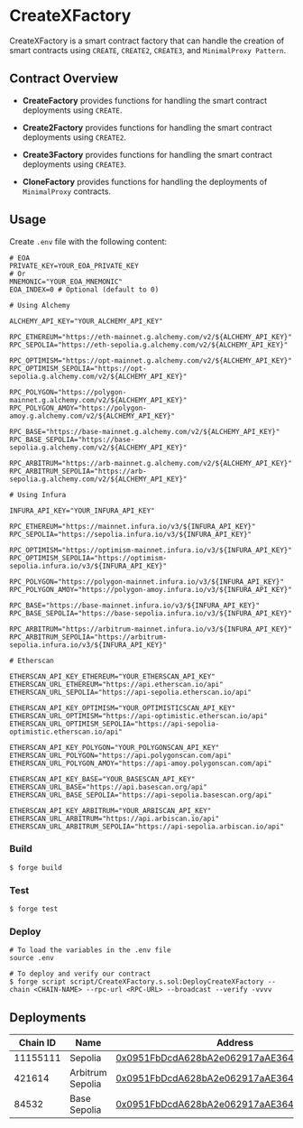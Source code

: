 # CreateXFactory

CreateXFactory is a smart contract factory that can handle the creation of smart contracts using `CREATE`, `CREATE2`, `CREATE3`, and `MinimalProxy Pattern`.

## Contract Overview

- **CreateFactory** provides functions for handling the smart contract deployments using `CREATE`.

- **Create2Factory** provides functions for handling the smart contract deployments using `CREATE2`.

- **Create3Factory** provides functions for handling the smart contract deployments using `CREATE3`.

- **CloneFactory** provides functions for handling the deployments of `MinimalProxy` contracts.

## Usage

Create `.env` file with the following content:

```text
# EOA
PRIVATE_KEY=YOUR_EOA_PRIVATE_KEY
# Or
MNEMONIC="YOUR_EOA_MNEMONIC"
EOA_INDEX=0 # Optional (default to 0)

# Using Alchemy

ALCHEMY_API_KEY="YOUR_ALCHEMY_API_KEY"

RPC_ETHEREUM="https://eth-mainnet.g.alchemy.com/v2/${ALCHEMY_API_KEY}"
RPC_SEPOLIA="https://eth-sepolia.g.alchemy.com/v2/${ALCHEMY_API_KEY}"

RPC_OPTIMISM="https://opt-mainnet.g.alchemy.com/v2/${ALCHEMY_API_KEY}"
RPC_OPTIMISM_SEPOLIA="https://opt-sepolia.g.alchemy.com/v2/${ALCHEMY_API_KEY}"

RPC_POLYGON="https://polygon-mainnet.g.alchemy.com/v2/${ALCHEMY_API_KEY}"
RPC_POLYGON_AMOY="https://polygon-amoy.g.alchemy.com/v2/${ALCHEMY_API_KEY}"

RPC_BASE="https://base-mainnet.g.alchemy.com/v2/${ALCHEMY_API_KEY}"
RPC_BASE_SEPOLIA="https://base-sepolia.g.alchemy.com/v2/${ALCHEMY_API_KEY}"

RPC_ARBITRUM="https://arb-mainnet.g.alchemy.com/v2/${ALCHEMY_API_KEY}"
RPC_ARBITRUM_SEPOLIA="https://arb-sepolia.g.alchemy.com/v2/${ALCHEMY_API_KEY}"

# Using Infura

INFURA_API_KEY="YOUR_INFURA_API_KEY"

RPC_ETHEREUM="https://mainnet.infura.io/v3/${INFURA_API_KEY}"
RPC_SEPOLIA="https://sepolia.infura.io/v3/${INFURA_API_KEY}"

RPC_OPTIMISM="https://optimism-mainnet.infura.io/v3/${INFURA_API_KEY}"
RPC_OPTIMISM_SEPOLIA="https://optimism-sepolia.infura.io/v3/${INFURA_API_KEY}"

RPC_POLYGON="https://polygon-mainnet.infura.io/v3/${INFURA_API_KEY}"
RPC_POLYGON_AMOY="https://polygon-amoy.infura.io/v3/${INFURA_API_KEY}"

RPC_BASE="https://base-mainnet.infura.io/v3/${INFURA_API_KEY}"
RPC_BASE_SEPOLIA="https://base-sepolia.infura.io/v3/${INFURA_API_KEY}"

RPC_ARBITRUM="https://arbitrum-mainnet.infura.io/v3/${INFURA_API_KEY}"
RPC_ARBITRUM_SEPOLIA="https://arbitrum-sepolia.infura.io/v3/${INFURA_API_KEY}"

# Etherscan

ETHERSCAN_API_KEY_ETHEREUM="YOUR_ETHERSCAN_API_KEY"
ETHERSCAN_URL_ETHEREUM="https://api.etherscan.io/api"
ETHERSCAN_URL_SEPOLIA="https://api-sepolia.etherscan.io/api"

ETHERSCAN_API_KEY_OPTIMISM="YOUR_OPTIMISTICSCAN_API_KEY"
ETHERSCAN_URL_OPTIMISM="https://api-optimistic.etherscan.io/api"
ETHERSCAN_URL_OPTIMISM_SEPOLIA="https://api-sepolia-optimistic.etherscan.io/api"

ETHERSCAN_API_KEY_POLYGON="YOUR_POLYGONSCAN_API_KEY"
ETHERSCAN_URL_POLYGON="https://api.polygonscan.com/api"
ETHERSCAN_URL_POLYGON_AMOY="https://api-amoy.polygonscan.com/api"

ETHERSCAN_API_KEY_BASE="YOUR_BASESCAN_API_KEY"
ETHERSCAN_URL_BASE="https://api.basescan.org/api"
ETHERSCAN_URL_BASE_SEPOLIA="https://api-sepolia.basescan.org/api"

ETHERSCAN_API_KEY_ARBITRUM="YOUR_ARBISCAN_API_KEY"
ETHERSCAN_URL_ARBITRUM="https://api.arbiscan.io/api"
ETHERSCAN_URL_ARBITRUM_SEPOLIA="https://api-sepolia.arbiscan.io/api"
```

### Build

```shell
$ forge build
```

### Test

```shell
$ forge test
```

### Deploy

```shell
# To load the variables in the .env file
source .env

# To deploy and verify our contract
$ forge script script/CreateXFactory.s.sol:DeployCreateXFactory --chain <CHAIN-NAME> --rpc-url <RPC-URL> --broadcast --verify -vvvv
```

## Deployments

| Chain ID | Name             | Address                                                                                                                            |
| -------- | ---------------- | ---------------------------------------------------------------------------------------------------------------------------------- |
| 11155111 | Sepolia          | [0x0951FbDcdA628bA2e062917aAE364c324F04ef0A](https://sepolia.etherscan.io/address/0x0951FbDcdA628bA2e062917aAE364c324F04ef0A#code) |
| 421614   | Arbitrum Sepolia | [0x0951FbDcdA628bA2e062917aAE364c324F04ef0A](https://sepolia.arbiscan.io/address/0x0951FbDcdA628bA2e062917aAE364c324F04ef0A#code)  |
| 84532    | Base Sepolia     | [0x0951FbDcdA628bA2e062917aAE364c324F04ef0A](https://sepolia.basescan.org/address/0x0951FbDcdA628bA2e062917aAE364c324F04ef0A#code) |
